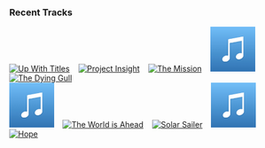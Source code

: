 ### Recent Tracks
[<img src='https://lastfm.freetls.fastly.net/i/u/300x300/7cce4934adf2453b956ce29dd840bd84.png' width='16%' height='16%' alt='Up With Titles'>](https://www.last.fm/music/michael%2bgiacchino/_/up%2bwith%2btitles)&nbsp;&nbsp;&nbsp;&nbsp;[<img src='https://lastfm.freetls.fastly.net/i/u/300x300/409b7224df0157b838d5760839e5aa6a.png' width='16%' height='16%' alt='Project Insight'>](https://www.last.fm/music/henry%2bjackman/_/project%2binsight)&nbsp;&nbsp;&nbsp;&nbsp;[<img src='https://lastfm.freetls.fastly.net/i/u/300x300/af8dc9425f9e4077996eaea84cede896.png' width='16%' height='16%' alt='The Mission'>](https://www.last.fm/music/alexandre%2bdesplat/_/the%2bmission)&nbsp;&nbsp;&nbsp;&nbsp;[<img src='https://github.com/atfinke/atfinke/blob/master/placeholder.jpeg?raw=true' width='16%' height='16%' alt='Cornfield Chase'>](https://www.last.fm/music/hans%2bzimmer/_/cornfield%2bchase)&nbsp;&nbsp;&nbsp;&nbsp;[<img src='https://lastfm.freetls.fastly.net/i/u/300x300/ba94ae4bc6e39beb6b517762e18d63de.png' width='16%' height='16%' alt='The Dying Gull'>](https://www.last.fm/music/geoff%2bzanelli/_/the%2bdying%2bgull)&nbsp;&nbsp;&nbsp;&nbsp;<br>[<img src='https://github.com/atfinke/atfinke/blob/master/placeholder.jpeg?raw=true' width='16%' height='16%' alt='The Asset'>](https://www.last.fm/music/ludwig%2bgoransson/_/the%2basset)&nbsp;&nbsp;&nbsp;&nbsp;[<img src='https://lastfm.freetls.fastly.net/i/u/300x300/7f491ba8f16147c09e1335bd60dec106.png' width='16%' height='16%' alt='The World is Ahead'>](https://www.last.fm/music/howard%2bshore/_/the%2bworld%2bis%2bahead)&nbsp;&nbsp;&nbsp;&nbsp;[<img src='https://lastfm.freetls.fastly.net/i/u/300x300/598a910ff59e4fbca6a54307e5fee8fc.png' width='16%' height='16%' alt='Solar Sailer'>](https://www.last.fm/music/daft%2bpunk/_/solar%2bsailer)&nbsp;&nbsp;&nbsp;&nbsp;[<img src='https://github.com/atfinke/atfinke/blob/master/placeholder.jpeg?raw=true' width='16%' height='16%' alt='The Great Thaw (Vuelie Reprise) - From "Frozen"/Score'>](https://www.last.fm/music/christophe%2bbeck/_/the%2bgreat%2bthaw%2b%2528vuelie%2breprise%2529%2b-%2bfrom%2b%2522frozen%2522%252fscore)&nbsp;&nbsp;&nbsp;&nbsp;[<img src='https://lastfm.freetls.fastly.net/i/u/300x300/1374faa338b33d8aa70dcb2fb395402c.png' width='16%' height='16%' alt='Hope'>](https://www.last.fm/music/michael%2bgiacchino/_/hope)&nbsp;&nbsp;&nbsp;&nbsp;<br>